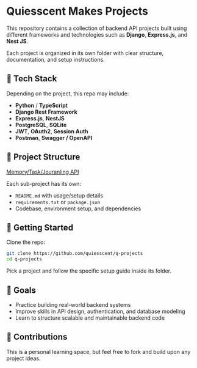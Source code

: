 # Quiesscent Makes Projects


This repository contains a collection of backend API projects built using different frameworks and technologies such as **Django**, **Express.js**, and **Nest JS**.

Each project is organized in its own folder with clear structure, documentation, and setup instructions.

## 🔧 Tech Stack

Depending on the project, this repo may include:

* **Python** / **TypeScript**
* **Django Rest Framework**
* **Express.js**, **NestJS**
* **PostgreSQL**, **SQLite**
* **JWT**, **OAuth2**, **Session Auth**
* **Postman**, **Swagger / OpenAPI**

## 📁 Project Structure

[Memory/Task/Jouranling API](./q-memoirs)

Each sub-project has its own:

* `README.md` with usage/setup details
* `requirements.txt` or `package.json`
* Codebase, environment setup, and dependencies

## 🚀 Getting Started

Clone the repo:

```bash
git clone https://github.com/quiesscent/q-projects
cd q-projects
```

Pick a project and follow the specific setup guide inside its folder.

## 🧠 Goals

* Practice building real-world backend systems
* Improve skills in API design, authentication, and database modeling
* Learn to structure scalable and maintainable backend code

## 📌 Contributions

This is a personal learning space, but feel free to fork and build upon any project ideas.




<!--
## **Starter Projects** (Basic CRUD, Minimal Features)  

1. Online Beauty Shop  
2. Online Boutique Management System  
3. Online Jewellery Shop  
4. Online Cloth Shopping System  
5. Online Fashion Designer  
6. Online Antique Buy and Sale System  
7. Online Property Buy and Sale System  
8. Online Car Buy Sale  
9. Online Mobile Shop Management System  
10. Online Paint Shop  
11. Online Sweet Shop  
12. Online Restaurants Management System  
13. Online Food Corner  
14. Online Food Court System  
15. Online Photo Management System  
16. Online Photo Studio Management System  
17. Online Tax Calculation System  
18. Online Surveyor  
19. Online Task Management System  
20. Online Deliverable Tracking System  
21. Online Decoration System  
22. Online News Letter System  
23. Online Student Query System  
24. Online Student Quiz System  

---

## **Intermediate Projects** (More User Roles, Complex Logic)  

25. Online Ticket Booking  
26. Online Ticket Booking for Multiplex Theater  
27. Online Bus Pass Booking System  
28. Online Air Ticket Booking System  
29. Online Railway Reservation System  
30. Online Visa Processing System  
31. Online Immigration System  
32. Online Car Point  
33. Online Vehicle Insurance System  
34. Online Insurance Booking System  
35. Online Real Estate Management  
36. Online Banking System  
37. Online Investment Advisor  
38. Online Investment Adviser  
39. Online Just Dial  
40. Online Matrimonial  
41. Online NGO System  
42. Online Community Portal  
43. Online Courier Services  
44. Online Courier Tracking System  
45. Online E-Panchayat  
46. Online Crime Reporting System  
47. Online Crime Investigation System  
48. Online Film Rating System  
49. Online Computer Center  
50. Online Mill Website  
51. Online E-Nagar Palika Management System  
52. Online E-MahaNagar Palika Management System  
53. Online E-Dhara Management System  

---

## **Advanced Projects** (Multiple Features, Data Security, and Business Logic)  

54. Online Shopping  
55. Online Tours and Travel  
56. Online Tours Travels  
57. Online Travel Booking System  
58. Online Travel Agent  
59. Online Travel Company  
60. Online Booking Tour Travel  
61. Online Hotel Booking System  
62. Online Airline Reservation System  
63. Online Office Management  
64. Online Human Organs Bank Management System  
65. Online Employee Monitoring System  
66. Online College Information System  
67. Online College Administration System  
68. Online Veterinary  
69. Online Health Adviser  
70. Online Gym Management System  
71. Online Smart Society Management  
72. Online School Management System for Staff  
73. Online School Management System for Student  
74. Online Student Attendance System  
75. Online Examination  
76. Online E-Tender Management System  
77. Online Decoration System  
78. Online Medical Store Management  
79. Online Hospital Management System  
80. Online Patient Management System  
81. Online Clinic Management System  
82. Online Restaurant  
83. Online Event Management System  
84. Online Cyber Cafe Management System  
85. Online Diamond Product Management System  
86. Online Diamond Management System  
87. Online Hospitality Management System  
88. Online Hostel Management System  
89. Online Inventory for Clothes  
90. Online Inventory for Provision Store  
91. Online Gas Refilling System  
92. Online Customer Relationship Management System  
93. Online Student Information System  
94. Online Smart Society Management  
95. Online Tourism Portal  
96. Online Employee Monitoring System  
97. Online Construction Management System  
98. Online Hospital Medical Records System  

